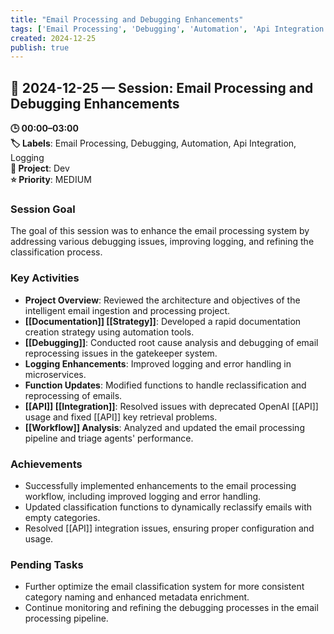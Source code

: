 ```yaml
---
title: "Email Processing and Debugging Enhancements"
tags: ['Email Processing', 'Debugging', 'Automation', 'Api Integration', 'Logging']
created: 2024-12-25
publish: true
---
```


## 📅 2024-12-25 — Session: Email Processing and Debugging Enhancements

**🕒 00:00–03:00**  
**🏷️ Labels**: Email Processing, Debugging, Automation, Api Integration, Logging  
**📂 Project**: Dev  
**⭐ Priority**: MEDIUM  


### Session Goal
The goal of this session was to enhance the email processing system by addressing various debugging issues, improving logging, and refining the classification process.

### Key Activities
- **Project Overview**: Reviewed the architecture and objectives of the intelligent email ingestion and processing project.
- **[[Documentation]] [[Strategy]]**: Developed a rapid documentation creation strategy using automation tools.
- **[[Debugging]]**: Conducted root cause analysis and debugging of email reprocessing issues in the gatekeeper system.
- **Logging Enhancements**: Improved logging and error handling in microservices.
- **Function Updates**: Modified functions to handle reclassification and reprocessing of emails.
- **[[API]] [[Integration]]**: Resolved issues with deprecated OpenAI [[API]] usage and fixed [[API]] key retrieval problems.
- **[[Workflow]] Analysis**: Analyzed and updated the email processing pipeline and triage agents' performance.

### Achievements
- Successfully implemented enhancements to the email processing workflow, including improved logging and error handling.
- Updated classification functions to dynamically reclassify emails with empty categories.
- Resolved [[API]] integration issues, ensuring proper configuration and usage.

### Pending Tasks
- Further optimize the email classification system for more consistent category naming and enhanced metadata enrichment.
- Continue monitoring and refining the debugging processes in the email processing pipeline.
